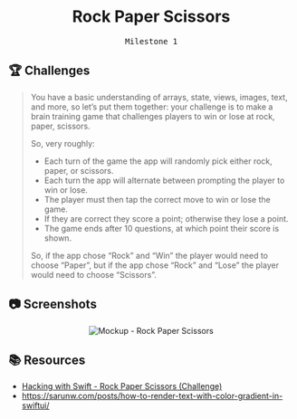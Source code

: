 <div align="center">
  <h1>Rock Paper Scissors</h1>
  <samp>Milestone 1</samp>
  <br/>
</div>

## 🏆 Challenges

> You have a basic understanding of arrays, state, views, images, text, and more, so let’s put them together: your challenge is to make a brain training game that challenges players to win or lose at rock, paper, scissors.
>
> So, very roughly:
>
> - Each turn of the game the app will randomly pick either rock, paper, or scissors.
> - Each turn the app will alternate between prompting the player to win or lose.
> - The player must then tap the correct move to win or lose the game.
> - If they are correct they score a point; otherwise they lose a point.
> - The game ends after 10 questions, at which point their score is shown.
>
> So, if the app chose “Rock” and “Win” the player would need to choose “Paper”, but if the app chose “Rock” and “Lose” the player would need to choose “Scissors”.

## 📷 Screenshots

<div align="center">

![Mockup - Rock Paper Scissors](./_Screenshots/RockPaperScissors.gif)

</div>

## 📚 Resources

- [Hacking with Swift - Rock Paper Scissors (Challenge)](https://www.hackingwithswift.com/guide/ios-swiftui/2/3/challenge)
- https://sarunw.com/posts/how-to-render-text-with-color-gradient-in-swiftui/
